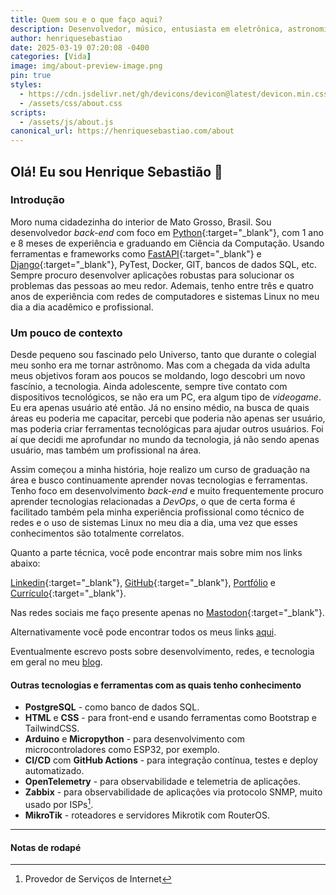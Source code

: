```yaml
---
title: Quem sou e o que faço aqui?
description: Desenvolvedor, músico, entusiasta em eletrônica, astronomia, rádio e mais um bocado de coisas...
author: henriquesebastiao
date: 2025-03-19 07:20:08 -0400
categories: [Vida]
image: img/about-preview-image.png
pin: true
styles:
  - https://cdn.jsdelivr.net/gh/devicons/devicon@latest/devicon.min.css
  - /assets/css/about.css
scripts:
  - /assets/js/about.js
canonical_url: https://henriquesebastiao.com/about
---
```


## Olá! Eu sou Henrique Sebastião 👋

### Introdução

Moro numa cidadezinha do interior de Mato Grosso, Brasil.
Sou desenvolvedor *back-end* com foco em [Python](https://www.python.org/){:target="_blank"}, com 1 ano e 8 meses de experiência e graduando em Ciência da Computação.
Usando ferramentas e frameworks como [FastAPI](https://fastapi.tiangolo.com/){:target="_blank"} e [Django](https://www.djangoproject.com/){:target="_blank"},
PyTest, Docker, GIT, bancos de dados SQL, etc. Sempre procuro desenvolver aplicações robustas para solucionar os problemas das pessoas ao meu redor.
Ademais, tenho entre três e quatro anos de experiência com redes de computadores e sistemas Linux no meu dia a dia acadêmico e profissional.

### Um pouco de contexto

Desde pequeno sou fascinado pelo Universo, tanto que durante o colegial meu sonho era me tornar astrônomo.
Mas com a chegada da vida adulta meus objetivos foram aos poucos se moldando, logo descobri um novo fascínio, a tecnologia.
Ainda adolescente, sempre tive contato com dispositivos tecnológicos, se não era um PC, era algum tipo de *videogame*.
Eu era apenas usuário até então. Já no ensino médio, na busca de quais áreas eu poderia me capacitar,
percebi que poderia não apenas ser usuário, mas poderia criar ferramentas tecnológicas para ajudar outros usuários.
Foi aí que decidi me aprofundar no mundo da tecnologia, já não sendo apenas usuário, mas também um profissional na área.

Assim começou a minha história, hoje realizo um curso de graduação na área e busco continuamente aprender novas tecnologias e ferramentas.
Tenho foco em desenvolvimento *back-end* e muito frequentemente procuro aprender tecnologias relacionadas a *DevOps*, o que de certa forma é facilitado também 
pela minha experiência profissional como técnico de redes e o uso de sistemas Linux no meu dia a dia, uma vez que esses conhecimentos são totalmente correlatos.

Quanto a parte técnica, você pode encontrar mais sobre mim nos links abaixo:

[Linkedin](/linkedin/){:target="_blank"}, [GitHub](/github/){:target="_blank"}, [Portfólio](/portfolio/) e [Currículo](/assets/pdf/cv.pdf/){:target="_blank"}.


Nas redes sociais me faço presente apenas no [Mastodon](/mastodon/){:target="_blank"}.

Alternativamente você pode encontrar todos os meus links [aqui](/links/).

Eventualmente escrevo posts sobre desenvolvimento, redes, e tecnologia em geral no meu [blog](/).

#### Outras tecnologias e ferramentas com as quais tenho conhecimento

- **PostgreSQL** - como banco de dados SQL.
- **HTML** e **CSS** - para front-end e usando ferramentas como Bootstrap e TailwindCSS.
- **Arduino** e **Micropython** - para desenvolvimento com microcontroladores como ESP32, por exemplo.
- **CI/CD** com **GitHub Actions** - para integração contínua, testes e deploy automatizado.
- **OpenTelemetry** - para observabilidade e telemetria de aplicações.
- **Zabbix** - para observabilidade de aplicações via protocolo SNMP, muito usado por ISPs[^isp].
- **MikroTik** - roteadores e servidores Mikrotik com RouterOS.

<hr class="about">

<div id="tools"></div>

#### Notas de rodapé

[^isp]: Provedor de Serviços de Internet